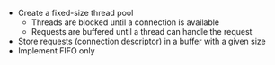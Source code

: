 - Create a fixed-size thread pool
  - Threads are blocked until a connection is available
  - Requests are buffered until a thread can handle the request
- Store requests (connection descriptor) in a buffer with a given size
- Implement FIFO only